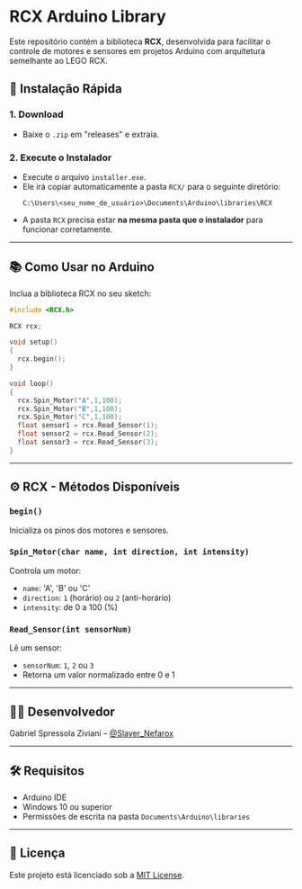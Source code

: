 
# RCX Arduino Library

Este repositório contém a biblioteca **RCX**, desenvolvida para facilitar o controle de motores e sensores em projetos Arduino com arquitetura semelhante ao LEGO RCX.  

## 🚀 Instalação Rápida

### 1. **Download**
- Baixe o `.zip` em "releases" e extraia.

### 2. **Execute o Instalador**
- Execute o arquivo `installer.exe`.
- Ele irá copiar automaticamente a pasta `RCX/` para o seguinte diretório:
  ```
  C:\Users\<seu_nome_de_usuário>\Documents\Arduino\libraries\RCX
  ```
- A pasta `RCX` precisa estar **na mesma pasta que o instalador** para funcionar corretamente.

---

## 📚 Como Usar no Arduino

Inclua a biblioteca RCX no seu sketch:

```cpp
#include <RCX.h>

RCX rcx;

void setup() 
{
  rcx.begin();
}

void loop() 
{
  rcx.Spin_Motor("A",1,100);
  rcx.Spin_Motor("B",1,100);
  rcx.Spin_Motor("C",1,100);
  float sensor1 = rcx.Read_Sensor(1);
  float sensor2 = rcx.Read_Sensor(2);
  float sensor3 = rcx.Read_Sensor(3);
}
```

---

## ⚙️ RCX - Métodos Disponíveis

### `begin()`
Inicializa os pinos dos motores e sensores.

### `Spin_Motor(char name, int direction, int intensity)`
Controla um motor:
- `name`: 'A', 'B' ou 'C'
- `direction`: `1` (horário) ou `2` (anti-horário)
- `intensity`: de 0 a 100 (%)

### `Read_Sensor(int sensorNum)`
Lê um sensor:
- `sensorNum`: `1`, `2` ou `3`
- Retorna um valor normalizado entre 0 e 1

---

## 🧑‍💻 Desenvolvedor

Gabriel Spressola Ziviani – [@Slayer_Nefarox](https://github.com/Slayer-Nefarox)

---

## 🛠 Requisitos

- Arduino IDE
- Windows 10 ou superior
- Permissões de escrita na pasta `Documents\Arduino\libraries`

---

## 📝 Licença

Este projeto está licenciado sob a [MIT License](LICENSE).
